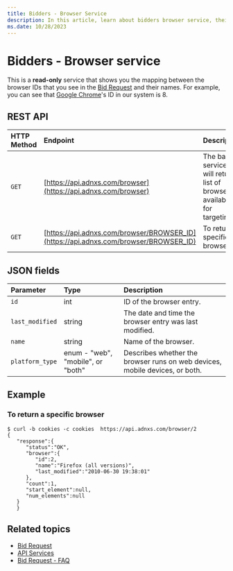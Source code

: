 ```yaml
---
title: Bidders - Browser Service
description: In this article, learn about bidders browser service, their JSON fields, and REST API with an example.
ms.date: 10/28/2023
---
```


# Bidders - Browser service

This is a **read-only** service that shows you the mapping between the browser IDs that you see in the [Bid Request](outgoing-bid-request-to-bidders.md) and their names. For example, you can see that [Google Chrome](https://www.google.com/chrome/)'s ID in our system is 8.

## REST API

| HTTP Method | Endpoint | Description |
|:---|:---|:---|
| `GET` | [https://api.adnxs.com/browser](https://api.adnxs.com/browser) | The basic service call will return a list of browsers available for targeting. |
| `GET` | [https://api.adnxs.com/browser/BROWSER_ID](https://api.adnxs.com/browser/BROWSER_ID) | To return a specific browser. |

## JSON fields

| Parameter | Type | Description |
|:---|:---|:---|
| `id` | int | ID of the browser entry. |
| `last_modified` | string | The date and time the browser entry was last modified. |
| `name` | string | Name of the browser. |
| `platform_type` | enum - "web", "mobile", or "both" | Describes whether the browser runs on web devices, mobile devices, or both. |

## Example

### To return a specific browser

``` 
$ curl -b cookies -c cookies  https://api.adnxs.com/browser/2
{
   "response":{
      "status":"OK",
      "browser":{
         "id":2,
         "name":"Firefox (all versions)",
         "last_modified":"2010-06-30 19:38:01"
      },
      "count":1,
      "start_element":null,
      "num_elements":null
   }
   }
```

## Related topics

- [Bid Request](outgoing-bid-request-to-bidders.md)
- [API Services](api-services.md)
- [Bid Request - FAQ](bid-request---faq.md)
